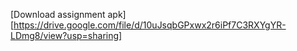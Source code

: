 [Download assignment apk][https://drive.google.com/file/d/10uJsqbGPxwx2r6iPf7C3RXYgYR-LDmg8/view?usp=sharing]

